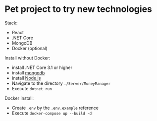 # Pet project to try new technologies

Stack:

* React
* .NET Core
* MongoDB
* Docker (optional)

Install without Docker:

* install .NET Core 3.1 or higher
* install [mongodb](https://www.mongodb.com/download-center/community)
* install [Node.js](https://nodejs.org/en/)
* Navigate to the directory `./Server/MoneyManager`
* Execute `dotnet run`

Docker install:

* Create `.env` by the `.env.example` reference
* Execute `docker-compose up --build -d`
